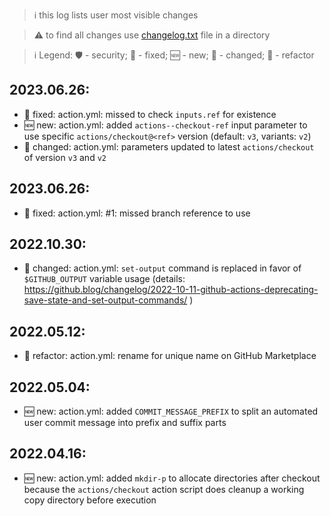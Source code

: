 > :information_source: this log lists user most visible changes

> :warning: to find all changes use [changelog.txt](https://github.com/andry81-devops/gh-action--git-checkout/tree/HEAD/changelog.txt) file in a directory

> :information_source: Legend: :shield: - security; :wrench: - fixed; :new: - new; :pencil: - changed; :twisted_rightwards_arrows: - refactor

## 2023.06.26:
* :wrench: fixed: action.yml: missed to check `inputs.ref` for existence
* :new: new: action.yml: added `actions--checkout-ref` input parameter to use specific `actions/checkout@<ref>` version (default: `v3`, variants: `v2`)
* :pencil: changed: action.yml: parameters updated to latest `actions/checkout` of version `v3` and `v2`

## 2023.06.26:
* :wrench: fixed: action.yml: #1: missed branch reference to use

## 2022.10.30:
* :pencil: changed: action.yml: `set-output` command is replaced in favor of `$GITHUB_OUTPUT` variable usage (details: https://github.blog/changelog/2022-10-11-github-actions-deprecating-save-state-and-set-output-commands/ )

## 2022.05.12:
* :twisted_rightwards_arrows: refactor: action.yml: rename for unique name on GitHub Marketplace

## 2022.05.04:
* :new: new: action.yml: added `COMMIT_MESSAGE_PREFIX` to split an automated user commit message into prefix and suffix parts

## 2022.04.16:
* :new: new: action.yml: added `mkdir-p` to allocate directories after checkout because the `actions/checkout` action script does cleanup a working copy directory before execution
